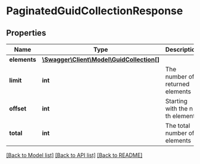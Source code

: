 # PaginatedGuidCollectionResponse

## Properties
Name | Type | Description | Notes
------------ | ------------- | ------------- | -------------
**elements** | [**\Swagger\Client\Model\GuidCollection[]**](GuidCollection.md) |  | 
**limit** | **int** | The number of returned elements | 
**offset** | **int** | Starting with the n-th element | 
**total** | **int** | The total number of elements | [optional] 

[[Back to Model list]](../README.md#documentation-for-models) [[Back to API list]](../README.md#documentation-for-api-endpoints) [[Back to README]](../README.md)


